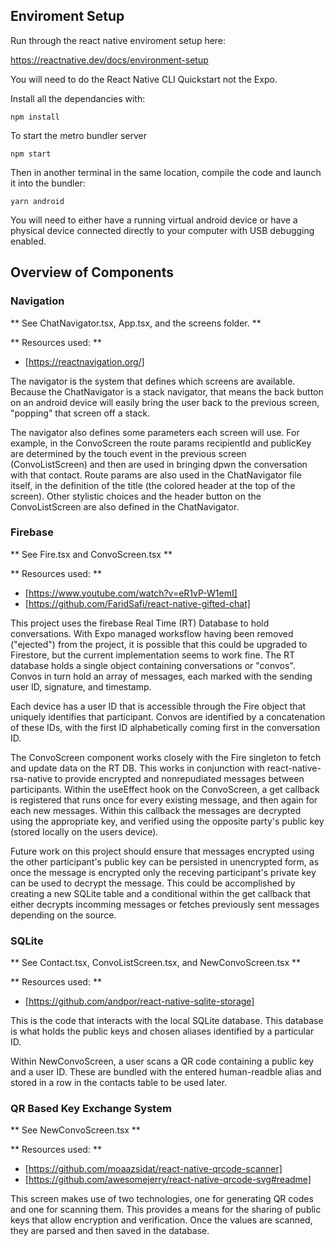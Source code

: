 ## Enviroment Setup ##

Run through the react native enviroment setup here:

https://reactnative.dev/docs/environment-setup

You will need to do the React Native CLI Quickstart not the Expo.

Install all the dependancies with:

    npm install

To start the metro bundler server

    npm start

Then in another terminal in the same location, compile the code and launch it into the bundler:

    yarn android


You will need to either have a running virtual android device or have
a physical device connected directly to your computer with USB debugging enabled.

## Overview of Components ##

### Navigation ###
** See ChatNavigator.tsx, App.tsx, and the screens folder. **

** Resources used: **

* [https://reactnavigation.org/]


The navigator is the system that defines which screens are available. Because the ChatNavigator
is a stack navigator, that means the back button on an android device will easily bring the user
back to the previous screen, "popping" that screen off a stack.

The navigator also defines some parameters each screen will use. For example, in the ConvoScreen
the route params recipientId and publicKey are determined by the touch event in the previous
screen (ConvoListScreen) and then are used in bringing dpwn the conversation with that contact.
Route params are also used in the ChatNavigator file itself, in the definition of the title (the
colored header at the top of the screen). Other stylistic choices and the header button on the
ConvoListScreen are also defined in the ChatNavigator.

### Firebase ##
** See Fire.tsx and ConvoScreen.tsx **

** Resources used: **

* [https://www.youtube.com/watch?v=eR1vP-W1emI]
* [https://github.com/FaridSafi/react-native-gifted-chat]

This project uses the firebase Real Time (RT) Database to hold conversations. With Expo managed
worksflow having been removed ("ejected") from the project, it is possible that this could be
upgraded to Firestore, but the current implementation seems to work fine. The RT database holds
a single object containing conversations or "convos". Convos in turn hold an array of messages,
each marked with the sending user ID, signature, and timestamp.

Each device has a user ID that is accessible through the Fire object that uniquely identifies
that participant. Convos are identified by a concatenation of these IDs, with the first ID
alphabetically coming first in the conversation ID.

The ConvoScreen component works closely with the Fire singleton to fetch and update data on
the RT DB. This works in conjunction with react-native-rsa-native to provide encrypted and
nonrepudiated messages between participants. Within the useEffect hook on the ConvoScreen,
a get callback is registered that runs once for every existing message, and then again for
each new messages. Within this callback the messages are decrypted using the appropriate key,
and verified using the opposite party's public key (stored locally on the users device).

Future work on this project should ensure that messages encrypted using the other participant's
public key can be persisted in unencrypted form, as once the message is encrypted only the
receving participant's private key can be used to decrypt the message. This could be accomplished
by creating a new SQLite table and a conditional within the get callback that either decrypts
incomming messages or fetches previously sent messages depending on the source.

### SQLite ###
** See Contact.tsx, ConvoListScreen.tsx, and NewConvoScreen.tsx **

** Resources used: **

* [https://github.com/andpor/react-native-sqlite-storage]

This is the code that interacts with the local SQLite database. This database is what holds
the public keys and chosen aliases identified by a particular ID.

Within NewConvoScreen, a user scans a QR code containing a public key and a user ID. These
are bundled with the entered human-readble alias and stored in a row in the contacts table
to be used later.

### QR Based Key Exchange System ###

** See NewConvoScreen.tsx **

** Resources used: **

* [https://github.com/moaazsidat/react-native-qrcode-scanner]
* [https://github.com/awesomejerry/react-native-qrcode-svg#readme]

This screen makes use of two technologies, one for generating QR codes and one for scanning
them. This provides a means for the sharing of public keys that allow encryption and
verification. Once the values are scanned, they are parsed and then saved in the database.